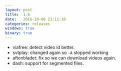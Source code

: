 ```yaml
---
layout: post
title:  1.6
date:   2016-10-06 21:11:18
categories: releases
windows: true
binary: true
---
```


* viafree: detect video id better.
* svtplay: changed again so `-A` stopped working
* aftonbladet: fix so we can download videos again.
* dash: support for segmented files.
